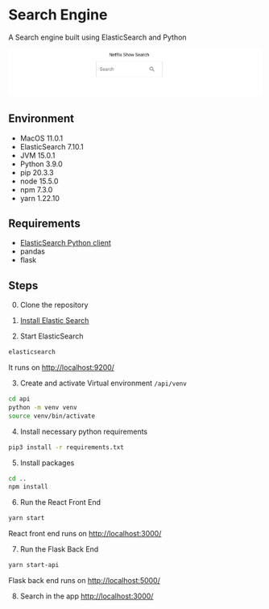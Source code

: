 # Search Engine

A Search engine built using ElasticSearch and Python

![](app_screenshot.png)

## Environment

* MacOS 11.0.1
* ElasticSearch 7.10.1
* JVM 15.0.1
* Python 3.9.0
* pip 20.3.3
* node 15.5.0
* npm 7.3.0
* yarn 1.22.10

## Requirements

* [ElasticSearch Python client](https://elasticsearch-py.readthedocs.io/en/master)
* pandas
* flask

## Steps

0. Clone the repository

1. [Install Elastic Search](https://www.elastic.co/guide/en/elasticsearch/reference/7.10/brew.html)

2. Start ElasticSearch

  ```sh
  elasticsearch
  ```
  
  It runs on <http://localhost:9200/>

3. Create and activate Virtual environment `/api/venv`
  
  ```sh
  cd api
  python -m venv venv
  source venv/bin/activate
  ```

4. Install necessary python requirements

  ```sh
  pip3 install -r requirements.txt
  ```

5. Install packages

  ```sh
  cd ..
  npm install
  ```

6. Run the React Front End

  ```sh
  yarn start
  ```
  
  React front end runs on <http://localhost:3000/>

7. Run the Flask Back End
  
  ```sh
  yarn start-api
  ```

  Flask back end runs on <http://localhost:5000/>

8. Search in the app <http://localhost:3000/>

